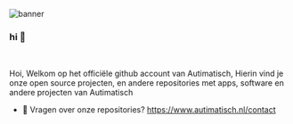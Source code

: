 ![banner](https://autimatisch.nl/wp-content/uploads/2022/07/text-only-NEW-768x82.png)

### hi 👋 
<br />

Hoi, Welkom op het officiële github account van Autimatisch, Hierin vind je onze open source projecten, en andere repositories met apps, software en andere projecten van Autimatisch 

  
- 💼 Vragen over onze repositories? https://www.autimatisch.nl/contact


